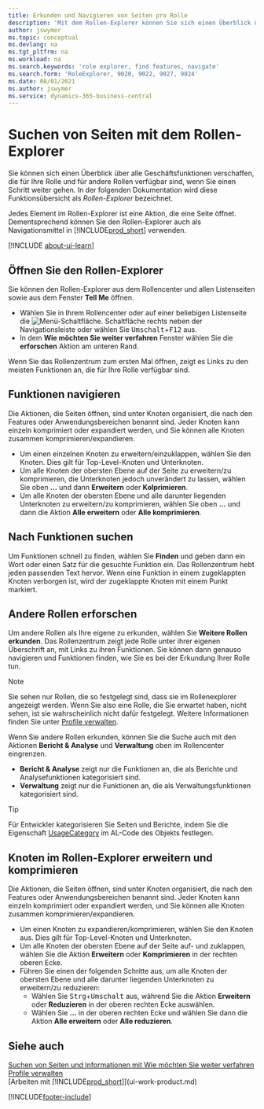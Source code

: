 ```yaml
---
title: Erkunden und Navigieren von Seiten pro Rolle
description: 'Mit dem Rollen-Explorer können Sie sich einen Überblick über alle Funktionen verschaffen, die für Ihre Rolle und für andere Rollen verfügbar sind.'
author: jswymer
ms.topic: conceptual
ms.devlang: na
ms.tgt_pltfrm: na
ms.workload: na
ms.search.keywords: 'role explorer, find features, navigate'
ms.search.form: 'RoleExplorer, 9020, 9022, 9027, 9024'
ms.date: 08/01/2021
ms.author: jswymer
ms.service: dynamics-365-business-central
---
```


# Suchen von Seiten mit dem Rollen-Explorer

Sie können sich einen Überblick über alle Geschäftsfunktionen verschaffen, die für Ihre Rolle und für andere Rollen verfügbar sind, wenn Sie einen Schritt weiter gehen. In der folgenden Dokumentation wird diese Funktionsübersicht als *Rollen-Explorer* bezeichnet.

Jedes Element im Rollen-Explorer ist eine Aktion, die eine Seite öffnet. Dementsprechend können Sie den Rollen-Explorer auch als Navigationsmittel in [!INCLUDE[prod_short](includes/prod_short.md)] verwenden.

[!INCLUDE [about-ui-learn](includes/about-ui-learn.md)]

## Öffnen Sie den Rollen-Explorer

Sie können den Rollen-Explorer aus dem Rollencenter und allen Listenseiten sowie aus dem Fenster **Tell Me** öffnen.

- Wählen Sie in Ihrem Rollencenter oder auf einer beliebigen Listenseite die ![Menü-Schaltfläche.](media/ui_menu_button.png "Menütaste") Schaltfläche rechts neben der Navigationsleiste oder wählen Sie <kbd>Umschalt</kbd>+<kbd>F12</kbd> aus.
- In dem **Wie möchten Sie weiter verfahren** Fenster wählen Sie die **erforschen** Aktion am unteren Rand.

Wenn Sie das Rollenzentrum zum ersten Mal öffnen, zeigt es Links zu den meisten Funktionen an, die für Ihre Rolle verfügbar sind.

## Funktionen navigieren

Die Aktionen, die Seiten öffnen, sind unter Knoten organisiert, die nach den Features oder Anwendungsbereichen benannt sind. Jeder Knoten kann einzeln komprimiert oder expandiert werden, und Sie können alle Knoten zusammen komprimieren/expandieren.

- Um einen einzelnen Knoten zu erweitern/einzuklappen, wählen Sie den Knoten. Dies gilt für Top-Level-Knoten und Unterknoten.
- Um alle Knoten der obersten Ebene auf der Seite zu erweitern/zu komprimieren, die Unterknoten jedoch unverändert zu lassen, wählen Sie oben **...** und dann **Erweitern** oder **Kolprimieren**.
- Um alle Knoten der obersten Ebene und alle darunter liegenden Unterknoten zu erweitern/zu komprimieren, wählen Sie oben **...** und dann die Aktion **Alle erweitern** oder **Alle komprimieren**.

## Nach Funktionen suchen

Um Funktionen schnell zu finden, wählen Sie **Finden** und geben dann ein Wort oder einen Satz für die gesuchte Funktion ein. Das Rollenzentrum hebt jeden passenden Text hervor. Wenn eine Funktion in einem zugeklappten Knoten verborgen ist, wird der zugeklappte Knoten mit einem Punkt markiert. 

## Andere Rollen erforschen

Um andere Rollen als Ihre eigene zu erkunden, wählen Sie **Weitere Rollen erkunden**. Das Rollenzentrum zeigt jede Rolle unter ihrer eigenen Überschrift an, mit Links zu ihren Funktionen. Sie können dann genauso navigieren und Funktionen finden, wie Sie es bei der Erkundung Ihrer Rolle tun.

> [!NOTE]
> Sie sehen nur Rollen, die so festgelegt sind, dass sie im Rollenexplorer angezeigt werden. Wenn Sie also eine Rolle, die Sie erwartet haben, nicht sehen, ist sie wahrscheinlich nicht dafür festgelegt. Weitere Informationen finden Sie unter [Profile verwalten](admin-users-profiles-roles.md). 

Wenn Sie andere Rollen erkunden, können Sie die Suche auch mit den Aktionen **Bericht & Analyse** und **Verwaltung** oben im Rollencenter eingrenzen.

- **Bericht & Analyse** zeigt nur die Funktionen an, die als Berichte und Analysefunktionen kategorisiert sind.
- **Verwaltung** zeigt nur die Funktionen an, die als Verwaltungsfunktionen kategorisiert sind.

> [!TIP]
> Für Entwickler kategorisieren Sie Seiten und Berichte, indem Sie die Eigenschaft [UsageCategory](/dynamics365/business-central/dev-itpro/developer/properties/devenv-usagecategory-property) im AL-Code des Objekts festlegen.
<!--
 
## Role explorer actions

There a several actions along the top of the role explorer to help you locate features of your role and other roles.

|Action|Description|
|------|------|
|**All**|Shows all features that are related to the role.|
|**Find**|Lets you enter a word or phrase to quickly locate feature names that match.|
|**Explore more roles**|All business features that are available for all roles including your own. When exploring all roles, the other actions work the same way, except for all roles shown. **NOTE:** You will only see roles that are set up to show in role explorer. For more information, see [Manage Profiles](admin-users-profiles-roles.md).  |
|**Report & Analysis**|This action Shows only those features that are categorized as reports and analysis features.|
|**Administration**|Shows only those features that are categorized as administration features.|



<!--
Choose the **Find** action at the top of the role explorer to quickly locate feature names that contain a certain term.

Choose the **Explore more roles** action at the top of the role explorer to get an overview of all business features that are available for all roles including your own.

> [!NOTE]
> Only Role Center actions for profiles where the **Show in Role Explorer** check box is selected will appear on the extended version of the role explorer (shown with the **Explore more roles** action). For more information, see [Manage Profiles](admin-users-profiles-roles.md).
-->

## Knoten im Rollen-Explorer erweitern und komprimieren

Die Aktionen, die Seiten öffnen, sind unter Knoten organisiert, die nach den Features oder Anwendungsbereichen benannt sind. Jeder Knoten kann einzeln komprimiert oder expandiert werden, und Sie können alle Knoten zusammen komprimieren/expandieren.

- Um einen Knoten zu expandieren/komprimieren, wählen Sie den Knoten aus. Dies gilt für Top-Level-Knoten und Unterknoten.
- Um alle Knoten der obersten Ebene auf der Seite auf- und zuklappen, wählen Sie die Aktion **Erweitern** oder **Komprimieren** in der rechten oberen Ecke.
- Führen Sie einen der folgenden Schritte aus, um alle Knoten der obersten Ebene und alle darunter liegenden Unterknoten zu erweitern/zu reduzieren:
  - Wählen Sie <kbd>Strg</kbd>+<kbd>Umschalt</kbd> aus, während Sie die Aktion **Erweitern** oder **Reduzieren** in der oberen rechten Ecke auswählen.
  - Wählen Sie **...** in der oberen rechten Ecke und wählen Sie dann die Aktion **Alle erweitern** oder **Alle reduzieren**.

## Siehe auch
[Suchen von Seiten und Informationen mit Wie möchten Sie weiter verfahren](ui-search.md)  
[Profile verwalten](admin-users-profiles-roles.md)  
[Arbeiten mit [!INCLUDE[prod_short](includes/prod_short.md)]](ui-work-product.md)  

[!INCLUDE[footer-include](includes/footer-banner.md)]